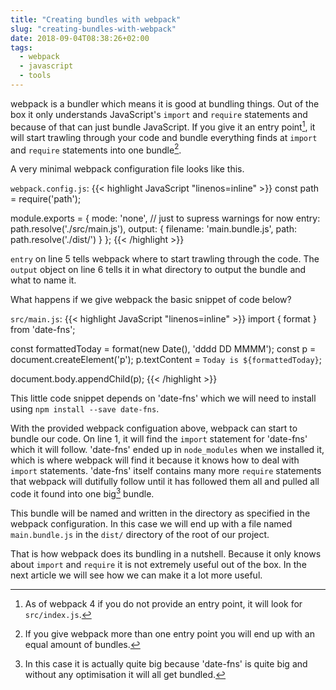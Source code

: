 ```yaml
---
title: "Creating bundles with webpack"
slug: "creating-bundles-with-webpack"
date: 2018-09-04T08:38:26+02:00
tags:
  - webpack
  - javascript
  - tools
---
```

webpack is a bundler which means it is good at bundling things. Out of the box it only
understands JavaScript's `import` and `require` statements and because of that
can just bundle JavaScript. If you give it an entry point[^1], it will start
trawling through your code and bundle everything finds at `import` and
`require` statements into one bundle[^2].

A very minimal webpack configuration file looks like this.

`webpack.config.js`:
{{< highlight JavaScript "linenos=inline" >}}
const path = require('path');

module.exports = {
  mode: 'none', // just to supress warnings for now
  entry: path.resolve('./src/main.js'),
  output: {
    filename: 'main.bundle.js',
    path: path.resolve('./dist/')
  }
};
{{< /highlight >}}

`entry` on line 5 tells webpack where to start trawling through the code. The
`output` object on line 6 tells it in what directory to output the bundle and
what to name it.

What happens if we give webpack the basic snippet of code below?

`src/main.js`:
{{< highlight JavaScript "linenos=inline" >}}
import { format } from 'date-fns';

const formattedToday = format(new Date(), 'dddd DD MMMM');
const p = document.createElement('p');
p.textContent = `Today is ${formattedToday}`;

document.body.appendChild(p);
{{< /highlight >}}

This little code snippet depends on 'date-fns' which we will need to install
using `npm install --save date-fns`.

With the provided webpack configuation above, webpack can start to bundle our
code. On line 1, it will find the `import` statement for 'date-fns' which it
will follow. 'date-fns' ended up in `node_modules` when we installed it, which
is where webpack will find it because it knows how to deal with `import`
statements. 'date-fns' itself contains many more `require` statements that
webpack will dutifully follow until it has followed them all and pulled all
code it found into one big[^3] bundle.

This bundle will be named and written in the directory as specified in the
webpack configuration. In this case we will end up with a file named
`main.bundle.js` in the `dist/` directory of the root of our project.

That is how webpack does its bundling in a nutshell. Because it only knows
about `import` and `require` it is not extremely useful out of the box. In the
next article we will see how we can make it a lot more useful.

[^1]: As of webpack 4 if you do not provide an entry point, it will look for `src/index.js`.
[^2]: If you give webpack more than one entry point you will end up with an equal amount of bundles.
[^3]: In this case it is actually quite big because 'date-fns' is quite big and without any optimisation it will all get bundled.
